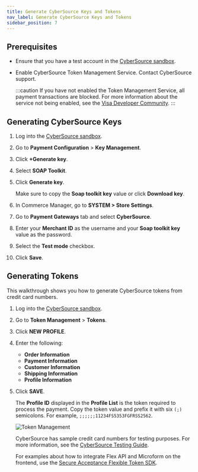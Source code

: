 ```yaml
---
title: Generate CyberSource Keys and Tokens
nav_label: Generate CyberSource Keys and Tokens
sidebar_position: 7
---
```


## Prerequisites

- Ensure that you have a test account in the [CyberSource sandbox](https://developer.cybersource.com/docs/cybs/en-us/platform/developer/all/rest/rest-getting-started/restgs-register.html).

- Enable CyberSource Token Management Service. Contact CyberSource support.

  :::caution
  If you have not enabled the Token Management Service, all payment transactions are blocked. For more information about the service not being enabled, see the [Visa Developer Community](https://community.developer.visa.com/t5/Sandbox-Test-Data/Recurring-Billing-or-Secure-Storage-service-is-not-enabled-for/m-p/6415).
  :::

## Generating CyberSource Keys

1. Log into the [CyberSource sandbox](https://developer.cybersource.com/docs/cybs/en-us/platform/developer/all/rest/rest-getting-started/restgs-register.html).

1. Go to **Payment Configuration** > **Key Management**.

1. Click **+Generate key**.

1. Select **SOAP Toolkit**. 

1. Click **Generate key**.

    Make sure to copy the **Soap toolkit key** value or click **Download key**.

1. In Commerce Manager, go to **SYSTEM > Store Settings**. 

1. Go to **Payment Gateways** tab and select **CyberSource**.

1. Enter your **Merchant ID** as the username and your **Soap toolkit key** value as the password.

1. Select the **Test mode** checkbox.

1. Click **Save**.

## Generating Tokens

This walkthrough shows you how to generate CyberSource tokens from credit card numbers.

1. Log into the [CyberSource sandbox](https://developer.cybersource.com/docs/cybs/en-us/platform/developer/all/rest/rest-getting-started/restgs-register.html).

1. Go to **Token Management** > **Tokens**.

1. Click **NEW PROFILE**.

1. Enter the following:

    -  **Order Information**
    - **Payment Information**
    - **Customer Information**
    - **Shipping Information**
    - **Profile Information**

1. Click **SAVE**.

    The **Profile ID** displayed in the **Profile List** is the token required to process the payment. Copy the token value and prefix it with six `(;)` semicolons. For example,  `;;;;;;11234FS5353FGFRSS2562`.

    ![Token Management](/assets/token-management.png)

    CyberSource has sample credit card numbers for testing purposes. For more information, see the [CyberSource Testing Guide](https://developer.cybersource.com/hello-world/testing-guide.html).

    For examples about how to integrate Flex API and Microform on the frontend, use the [Secure Acceptance Flexible Token SDK](https://developer.cybersource.com/api/developer-guides/dita-flex/SAFlexibleToken/FlexAPI/sa_flexible_token_SDK.html).
